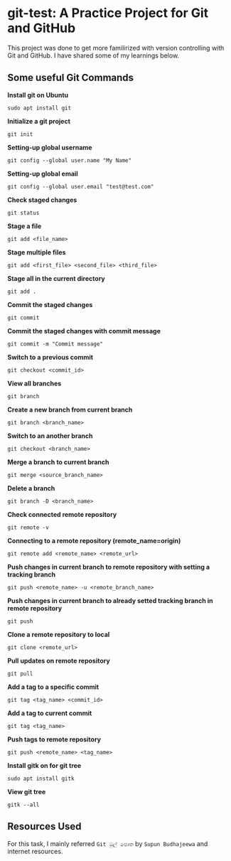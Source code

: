 
# git-test: A Practice Project for Git and GitHub 

This project was done to get more familirized with version controlling with Git and GitHub. I have shared some of my learnings below.

## Some useful Git Commands

**Install git on Ubuntu**
```
sudo apt install git
```

**Initialize a git project**
```
git init
```

**Setting-up global username**
```
git config --global user.name "My Name"
```

**Setting-up global email**
```
git config --global user.email "test@test.com"
```

**Check staged changes**
```
git status
```

**Stage a file**
```
git add <file_name>
```

**Stage multiple files**
```
git add <first_file> <second_file> <third_file>
```

**Stage all in the current directory**
```
git add .
```

**Commit the staged changes**
```
git commit
```

**Commit the staged changes with commit message**
```
git commit -m "Commit message"
```

**Switch to a previous commit**
```
git checkout <commit_id>
```

**View all branches**
```
git branch
```

**Create a new branch from current branch**
```
git branch <branch_name>
```

**Switch to an another branch**
```
git checkout <branch_name>
```

**Merge a branch to current branch**
```
git merge <source_branch_name>
```

**Delete a branch**
```
git branch -D <branch_name>
```

**Check connected remote repository**
```
git remote -v
```

**Connecting to a remote repository (remote_name=origin)**
```
git remote add <remote_name> <remote_url>
```

**Push changes in current branch to remote repository with setting a tracking branch**
```
git push <remote_name> -u <remote_branch_name>
```

**Push changes in current branch to already setted tracking branch in remote repository**
```
git push
```

**Clone a remote repository to local**
```
git clone <remote_url>
```

**Pull updates on remote repository**
```
git pull
```

**Add a tag to a specific commit**
```
git tag <tag_name> <commit_id>
```

**Add a tag to current commit**
```
git tag <tag_name>
```

**Push tags to remote repository**
```
git push <remote_name> <tag_name>
```

**Install gitk on for git tree**
```
sudo apt install gitk
```

**View git tree**
```
gitk --all
```

## Resources Used
For this task, I mainly referred `Git මුල් පොත` by `Supun Budhajeewa` and internet resources.
